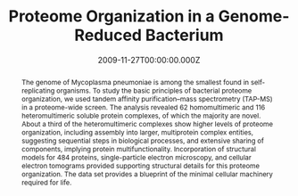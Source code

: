 ﻿---
title: Proteome Organization in a Genome-Reduced Bacterium
publication_types: ["2"]
# Author notes (optional)
authors: 
  - Kuhner, S.
  - V. van Noort
  - M. J. Betts
  - A. Leo-Macias
  - C. Batisse
  - M. Rode
  - T. Yamada
  - T. Maier
  - S. Bader
  - P. Beltran-Alvarez
  - D. Castano-Diez
  - Weihua-Chen
  - D. Devos
  - M. Guell
  - T. Norambuena


# Author notes (optional)
author_notes: []


publication_short: 
abstract: >-
  The genome of Mycoplasma pneumoniae is among the smallest found in self-replicating organisms. To study the basic principles of bacterial proteome organization, we used tandem affinity purification–mass spectrometry (TAP-MS) in a proteome-wide screen. The analysis revealed 62 homomultimeric and 116 heteromultimeric soluble protein complexes, of which the majority are novel. About a third of the heteromultimeric complexes show higher levels of proteome organization, including assembly into larger, multiprotein complex entities, suggesting sequential steps in biological processes, and extensive sharing of components, implying protein multifunctionality. Incorporation of structural models for 484 proteins, single-particle electron microscopy, and cellular electron tomograms provided supporting structural details for this proteome organization. The data set provides a blueprint of the minimal cellular machinery required for life.


draft: false
featured: ture
tags:
  - Science
slides: null
url_pdf: 
image:
  caption: ""
  focal_point: ""
  preview_only: false
summary: ""
url_dataset: ""
url_project: ""
url_source: ""
url_video: ""

doi: 10.1126/science.1176343
publication: Science
projects: []
date: 2009-11-27T00:00:00.000Z
url_slides: ""
publishDate: 2017-01-01T00:00:00.000Z
url_poster: ""
url_code: ""
---

